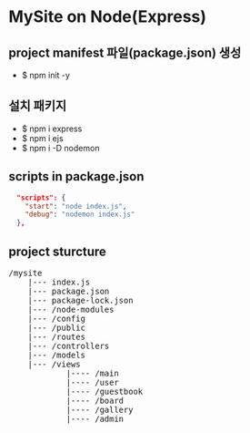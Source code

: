 # MySite on Node(Express)

## project manifest 파일(package.json) 생성
- $ npm init -y
## 설치 패키지
- $ npm i express
- $ npm i ejs
- $ npm i -D nodemon

## scripts in package.json
```JSON
  "scripts": {
    "start": "node index.js",
    "debug": "nodemon index.js"
  },
```

## project sturcture
<pre>
/mysite
    |--- index.js
    |--- package.json
    |--- package-lock.json
    |--- /node-modules
    |--- /config
    |--- /public
    |--- /routes
    |--- /controllers
    |--- /models
    |--- /views
            |---- /main
            |---- /user
            |---- /guestbook
            |---- /board
            |---- /gallery
            |---- /admin
</pre>